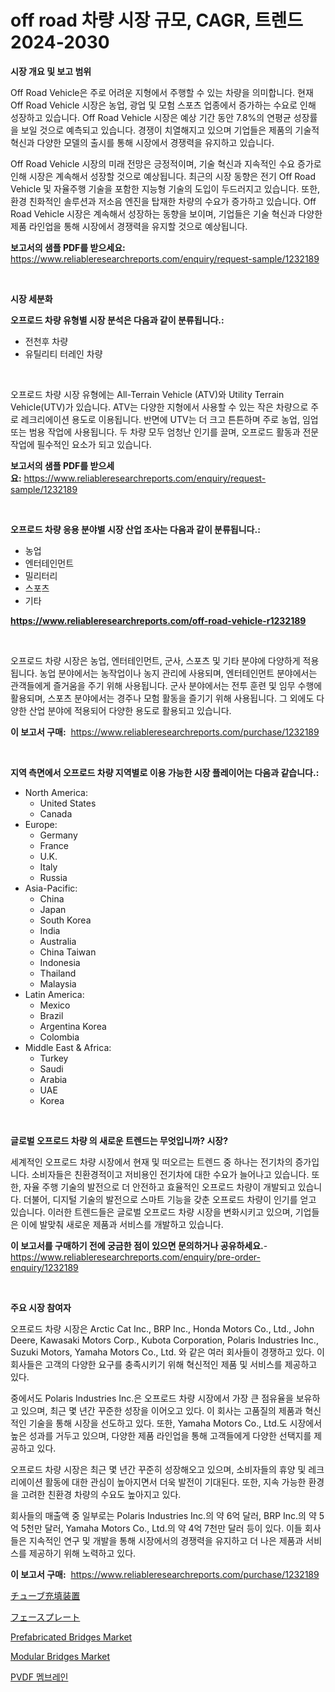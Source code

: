 <p><h1>off road 차량 시장 규모, CAGR, 트렌드 2024-2030</h1></p><p><strong>시장 개요 및 보고 범위</strong></p>
<p><p>Off Road Vehicle은 주로 어려운 지형에서 주행할 수 있는 차량을 의미합니다. 현재 Off Road Vehicle 시장은 농업, 광업 및 모험 스포츠 업종에서 증가하는 수요로 인해 성장하고 있습니다. Off Road Vehicle 시장은 예상 기간 동안 7.8%의 연평균 성장률을 보일 것으로 예측되고 있습니다. 경쟁이 치열해지고 있으며 기업들은 제품의 기술적 혁신과 다양한 모델의 출시를 통해 시장에서 경쟁력을 유지하고 있습니다. </p><p>Off Road Vehicle 시장의 미래 전망은 긍정적이며, 기술 혁신과 지속적인 수요 증가로 인해 시장은 계속해서 성장할 것으로 예상됩니다. 최근의 시장 동향은 전기 Off Road Vehicle 및 자율주행 기술을 포함한 지능형 기술의 도입이 두드러지고 있습니다. 또한, 환경 친화적인 솔루션과 저소음 엔진을 탑재한 차량의 수요가 증가하고 있습니다. Off Road Vehicle 시장은 계속해서 성장하는 동향을 보이며, 기업들은 기술 혁신과 다양한 제품 라인업을 통해 시장에서 경쟁력을 유지할 것으로 예상됩니다.</p></p>
<p><strong>보고서의 샘플 PDF를 받으세요:</strong> <a href="https://www.reliableresearchreports.com/enquiry/request-sample/1232189">https://www.reliableresearchreports.com/enquiry/request-sample/1232189</a></p>
<p>&nbsp;</p>
<p><strong>시장 세분화</strong></p>
<p><strong>오프로드 차량 유형별 시장 분석은 다음과 같이 분류됩니다.:</strong></p>
<p><ul><li>전천후 차량</li><li>유틸리티 터레인 차량</li></ul></p>
<p>&nbsp;</p>
<p><p>오프로드 차량 시장 유형에는 All-Terrain Vehicle (ATV)와 Utility Terrain Vehicle(UTV)가 있습니다. ATV는 다양한 지형에서 사용할 수 있는 작은 차량으로 주로 레크리에이션 용도로 이용됩니다. 반면에 UTV는 더 크고 튼튼하며 주로 농업, 임업 또는 범용 작업에 사용됩니다. 두 차량 모두 엄청난 인기를 끌며, 오프로드 활동과 전문 작업에 필수적인 요소가 되고 있습니다.</p></p>
<p><strong>보고서의 샘플 PDF를 받으세요:</strong>&nbsp;<a href="https://www.reliableresearchreports.com/enquiry/request-sample/1232189">https://www.reliableresearchreports.com/enquiry/request-sample/1232189</a></p>
<p>&nbsp;</p>
<p><strong> 오프로드 차량 응용 분야별 시장 산업 조사는 다음과 같이 분류됩니다.:</strong></p>
<p><ul><li>농업</li><li>엔터테인먼트</li><li>밀리터리</li><li>스포츠</li><li>기타</li></ul></p>
<p><strong><a href="https://www.reliableresearchreports.com/off-road-vehicle-r1232189">https://www.reliableresearchreports.com/off-road-vehicle-r1232189</a></strong></p>
<p>&nbsp;</p>
<p><p>오프로드 차량 시장은 농업, 엔터테인먼트, 군사, 스포츠 및 기타 분야에 다양하게 적용됩니다. 농업 분야에서는 농작업이나 농지 관리에 사용되며, 엔터테인먼트 분야에서는 관객들에게 즐거움을 주기 위해 사용됩니다. 군사 분야에서는 전투 훈련 및 임무 수행에 활용되며, 스포츠 분야에서는 경주나 모험 활동을 즐기기 위해 사용됩니다. 그 외에도 다양한 산업 분야에 적용되어 다양한 용도로 활용되고 있습니다.</p></p>
<p><strong>이 보고서 구매:</strong>&nbsp; <a href="https://www.reliableresearchreports.com/purchase/1232189">https://www.reliableresearchreports.com/purchase/1232189</a></p>
<p>&nbsp;</p>
<p><strong>지역 측면에서 오프로드 차량 지역별로 이용 가능한 시장 플레이어는 다음과 같습니다.:</strong></p>
<p><ul>
    <li>
        North America:
        <ul>
            <li>United States</li>
            <li>Canada</li>
        </ul>
    </li>
    <li>
        Europe:
        <ul>
            <li>Germany</li>
            <li>France</li>
            <li>U.K.</li>
            <li>Italy</li>
            <li>Russia</li>
        </ul>
    </li>
    <li>
        Asia-Pacific:
        <ul>
            <li>China</li>
            <li>Japan</li>
            <li>South Korea</li>
            <li>India</li>
            <li>Australia</li>
            <li>China Taiwan</li>
            <li>Indonesia</li>
            <li>Thailand</li>
            <li>Malaysia</li>
        </ul>
    </li>
    <li>
        Latin America:
        <ul>
            <li>Mexico</li>
            <li>Brazil</li>
            <li>Argentina Korea</li>
            <li>Colombia</li>
        </ul>
    </li>
    <li>
        Middle East & Africa:
        <ul>
            <li>Turkey</li>
            <li>Saudi</li>
            <li>Arabia</li>
            <li>UAE</li>
            <li>Korea</li>
        </ul>
    </li>
    </ul></p>
<p>&nbsp;</p>
<p><strong>글로벌 오프로드 차량 의 새로운 트렌드는 무엇입니까? 시장?</strong></p>
<p><p>세계적인 오프로드 차량 시장에서 현재 및 떠오르는 트렌드 중 하나는 전기차의 증가입니다. 소비자들은 친환경적이고 저비용인 전기차에 대한 수요가 늘어나고 있습니다. 또한, 자율 주행 기술의 발전으로 더 안전하고 효율적인 오프로드 차량이 개발되고 있습니다. 더불어, 디지털 기술의 발전으로 스마트 기능을 갖춘 오프로드 차량이 인기를 얻고 있습니다. 이러한 트렌드들은 글로벌 오프로드 차량 시장을 변화시키고 있으며, 기업들은 이에 발맞춰 새로운 제품과 서비스를 개발하고 있습니다.</p></p>
<p><strong>이 보고서를 구매하기 전에 궁금한 점이 있으면 문의하거나 공유하세요.</strong>- <a href="https://www.reliableresearchreports.com/enquiry/pre-order-enquiry/1232189">https://www.reliableresearchreports.com/enquiry/pre-order-enquiry/1232189</a></p>
<p>&nbsp;</p>
<p><strong>주요 시장 참여자</strong></p>
<p><p>오프로드 차량 시장은 Arctic Cat Inc., BRP Inc., Honda Motors Co., Ltd., John Deere, Kawasaki Motors Corp., Kubota Corporation, Polaris Industries Inc., Suzuki Motors, Yamaha Motors Co., Ltd. 와 같은 여러 회사들이 경쟁하고 있다. 이 회사들은 고객의 다양한 요구를 충족시키기 위해 혁신적인 제품 및 서비스를 제공하고 있다.</p><p>중에서도 Polaris Industries Inc.은 오프로드 차량 시장에서 가장 큰 점유율을 보유하고 있으며, 최근 몇 년간 꾸준한 성장을 이어오고 있다. 이 회사는 고품질의 제품과 혁신적인 기술을 통해 시장을 선도하고 있다. 또한, Yamaha Motors Co., Ltd.도 시장에서 높은 성과를 거두고 있으며, 다양한 제품 라인업을 통해 고객들에게 다양한 선택지를 제공하고 있다.</p><p>오프로드 차량 시장은 최근 몇 년간 꾸준히 성장해오고 있으며, 소비자들의 휴양 및 레크리에이션 활동에 대한 관심이 높아지면서 더욱 발전이 기대된다. 또한, 지속 가능한 환경을 고려한 친환경 차량의 수요도 높아지고 있다.</p><p>회사들의 매출액 중 일부로는 Polaris Industries Inc.의 약 6억 달러, BRP Inc.의 약 5억 5천만 달러, Yamaha Motors Co., Ltd.의 약 4억 7천만 달러 등이 있다. 이들 회사들은 지속적인 연구 및 개발을 통해 시장에서의 경쟁력을 유지하고 더 나은 제품과 서비스를 제공하기 위해 노력하고 있다.</p></p>
<p><strong>이 보고서 구매:</strong>&nbsp;&nbsp;<a href="https://www.reliableresearchreports.com/purchase/1232189">https://www.reliableresearchreports.com/purchase/1232189</a></p>
<p><p><a href="https://github.com/EthanMorar2011/Market-Research-Report-List-1/blob/main/691955924379.md">チューブ充填装置</a></p><p><a href="https://github.com/dzy793153605/Market-Research-Report-List-1/blob/main/865147424378.md">フェースプレート</a></p><p><a href="https://issuu.com/reportprime-2/docs/prefabricated-bridges-market-size-2030.pptx">Prefabricated Bridges Market</a></p><p><a href="https://issuu.com/reportprime-2/docs/modular-bridges-market-size-2030.pptx">Modular Bridges Market</a></p><p><a href="https://github.com/WilburKihn5676/Market-Research-Report-List-1/blob/main/285295322358.md">PVDF 멤브레인</a></p></p>